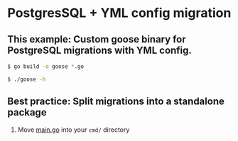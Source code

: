 # PostgresSQL + YML config migration

## This example: Custom goose binary for PostgreSQL migrations with YML config.

```bash
$ go build -o goose *.go
```

```bash
$ ./goose -h
```

## Best practice: Split migrations into a standalone package

1. Move [main.go](main.go) into your `cmd/` directory
